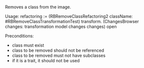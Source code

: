 Removes a class from the image.

Usage:
refactoring := (RBRemoveClassRefactoring2
	className: #RBRemoveClassTransformationTest)
	transform.
(ChangesBrowser changes: transformation model changes changes) open

Preconditions:
- class must exist
- class to be removed should not be referenced
- class to be removed must not have subclasses
- if it is a trait, it should not be used